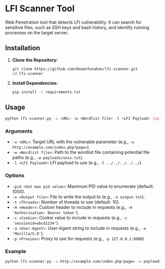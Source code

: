 # LFI Scanner Tool
Web Penetration tool that detects LFI vulnerability. It can search for sensitive files, such as SSH keys and bash history, and identify running processes on the target server.

## Installation

1. **Clone the Repository:**
   ```sh
   git clone https://github.com/OsmanTunahan/lfi-scanner.git
   cd lfi-scanner
   ```

2. **Install Dependencies:**
   ```sh
   pip install -r requirements.txt
   ```

## Usage

```sh
python lfi-scanner.py -u <URL> -w <Wordlist file> -l <LFI Payload> [options]
```

### Arguments

- `-u <URL>`: Target URL with the vulnerable parameter (e.g., `-u http://example.com/index.php?page=`).
- `-w <Wordlist file>`: Path to the wordlist file containing potential file paths (e.g., `-w payloads/unix.txt`).
- `-l <LFI Payload>`: LFI payload to use (e.g., `-l ../../../../../`).

### Options

- `-pid <Set max pid value>`: Maximum PID value to enumerate (default: 1000).
- `-o <Output file>`: File to write the output to (e.g., `-o output.txt`).
- `-t <Threads>`: Number of threads to use (default: 10).
- `-H <Header>`: Custom header to include in requests (e.g., `-H 'Authorization: Bearer token'`).
- `-c <Cookie>`: Cookie value to include in requests (e.g., `-c 'sessionid=abcd1234'`).
- `-a <User-Agent>`: User-Agent string to include in requests (e.g., `-a 'Mozilla/5.0'`).
- `-p <Proxies>`: Proxy to use for requests (e.g., `-p 127.0.0.1:8080`).

### Example

```sh
python lfi-scanner.py -u http://example.com/index.php?page= -w payloads/unix.txt -l ../../../../../ -o output.txt -t 20 -H 'Authorization: Bearer token' -c 'sessionid=abcd1234' -a 'Mozilla/5.0' -p 127.0.0.1:8080
```
